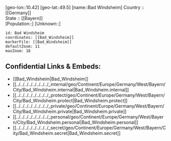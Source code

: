 ﻿---
location: [49.5,10.42] 
mapzoom: [7,12] 
mapmarker: city 
type: City
tags:
- geo/City


SpocWebEntityId: 28974
isDeleted: false
confidential: public

---
[geo-lon::10.42] 
[geo-lat::49.5] 
[name::Bad Windsheim] 
Country :: [[Germany]]  
State :: [[Bayern]]  
[Population::] 
[Unknown::] 


```leaflet
id: Bad Windsheim
coordinates: [[Bad_Windsheim]] 
markerFile: [[Bad_Windsheim]] 
defaultZoom: 11 
maxZoom: 18
```


## Confidential Links & Embeds: 
- [[Bad_Windsheim|Bad_Windsheim]]  
- [[../../../../../../../../_internal/geo/Continent/Europe/Germany/West/Bayern/City/Bad_Windsheim.internal|Bad_Windsheim.internal]] 
- [[../../../../../../../../_protect/geo/Continent/Europe/Germany/West/Bayern/City/Bad_Windsheim.protect|Bad_Windsheim.protect]] 
- [[../../../../../../../../_private/geo/Continent/Europe/Germany/West/Bayern/City/Bad_Windsheim.private|Bad_Windsheim.private]] 
- [[../../../../../../../../_personal/geo/Continent/Europe/Germany/West/Bayern/City/Bad_Windsheim.personal|Bad_Windsheim.personal]] 
- [[../../../../../../../../_secret/geo/Continent/Europe/Germany/West/Bayern/City/Bad_Windsheim.secret|Bad_Windsheim.secret]] 
